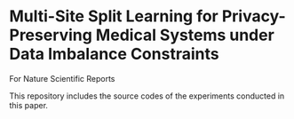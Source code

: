 # Multi-Site Split Learning for Privacy-Preserving Medical Systems under Data Imbalance Constraints
For Nature Scientific Reports

This repository includes the source codes of the experiments conducted in this paper. 
